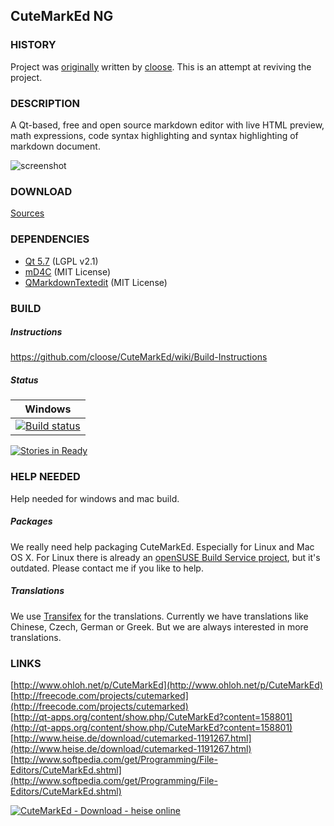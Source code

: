 ## CuteMarkEd NG

### HISTORY

Project was [originally](https://github.com/cloose/CuteMarkEd/) written by [cloose](https://github.com/cloose). This is an attempt at reviving the project.

### DESCRIPTION

A Qt-based, free and open source markdown editor with live HTML preview, math expressions, code syntax highlighting and syntax highlighting of markdown document.

![screenshot](screenshots/CuteMarkEd-NG.png)

### DOWNLOAD

[Sources](https://github.com/cloose/CuteMarkEd/archive/v0.11.3.tar.gz)  


### DEPENDENCIES

* [Qt 5.7](http://qt-project.org) (LGPL v2.1)
* [mD4C](http://github.com/mity/md4c) (MIT License)
* [QMarkdownTextedit](https://github.com/pbek/qmarkdowntextedit) (MIT License)

### BUILD

##### Instructions

https://github.com/cloose/CuteMarkEd/wiki/Build-Instructions

##### Status

| Windows |
| ------- |
| [![Build status](https://ci.appveyor.com/api/projects/status/8vsbbs55va1bqan8?svg=true)](https://ci.appveyor.com/project/shunf4/cutemarked-ng) |

[![Stories in Ready](https://badge.waffle.io/cloose/CuteMarkEd.png?label=ready)](https://waffle.io/cloose/CuteMarkEd)

### HELP NEEDED

Help needed for windows and mac build.

##### Packages

We really need help packaging CuteMarkEd. Especially for Linux and Mac OS X. For Linux there is already an [openSUSE Build Service project](https://build.opensuse.org/package/show/home:cloose1974/CuteMarkEd), but it's outdated. Please contact me if you like to help.

##### Translations

We use [Transifex](https://www.transifex.com/projects/p/cutemarked) for the translations. Currently we have translations like Chinese, Czech, German or Greek. But we are always interested in more translations.


### LINKS


[http://www.ohloh.net/p/CuteMarkEd](http://www.ohloh.net/p/CuteMarkEd)  
[http://freecode.com/projects/cutemarked](http://freecode.com/projects/cutemarked)  
[http://qt-apps.org/content/show.php/CuteMarkEd?content=158801](http://qt-apps.org/content/show.php/CuteMarkEd?content=158801)  
[http://www.heise.de/download/cutemarked-1191267.html](http://www.heise.de/download/cutemarked-1191267.html)  
[http://www.softpedia.com/get/Programming/File-Editors/CuteMarkEd.shtml](http://www.softpedia.com/get/Programming/File-Editors/CuteMarkEd.shtml)

[![CuteMarkEd - Download - heise online](http://www.heise.de/software/icons/download_logo1.png)](http://www.heise.de/download/cutemarked-1191267.html)
